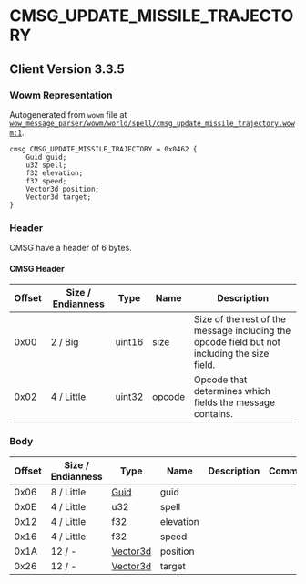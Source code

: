 # CMSG_UPDATE_MISSILE_TRAJECTORY

## Client Version 3.3.5

### Wowm Representation

Autogenerated from `wowm` file at [`wow_message_parser/wowm/world/spell/cmsg_update_missile_trajectory.wowm:1`](https://github.com/gtker/wow_messages/tree/main/wow_message_parser/wowm/world/spell/cmsg_update_missile_trajectory.wowm#L1).
```rust,ignore
cmsg CMSG_UPDATE_MISSILE_TRAJECTORY = 0x0462 {
    Guid guid;
    u32 spell;
    f32 elevation;
    f32 speed;
    Vector3d position;
    Vector3d target;
}
```
### Header

CMSG have a header of 6 bytes.

#### CMSG Header

| Offset | Size / Endianness | Type   | Name   | Description |
| ------ | ----------------- | ------ | ------ | ----------- |
| 0x00   | 2 / Big           | uint16 | size   | Size of the rest of the message including the opcode field but not including the size field.|
| 0x02   | 4 / Little        | uint32 | opcode | Opcode that determines which fields the message contains.|

### Body

| Offset | Size / Endianness | Type | Name | Description | Comment |
| ------ | ----------------- | ---- | ---- | ----------- | ------- |
| 0x06 | 8 / Little | [Guid](../spec/packed-guid.md) | guid |  |  |
| 0x0E | 4 / Little | u32 | spell |  |  |
| 0x12 | 4 / Little | f32 | elevation |  |  |
| 0x16 | 4 / Little | f32 | speed |  |  |
| 0x1A | 12 / - | [Vector3d](vector3d.md) | position |  |  |
| 0x26 | 12 / - | [Vector3d](vector3d.md) | target |  |  |

